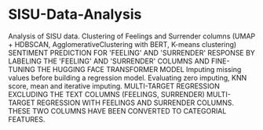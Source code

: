 # SISU-Data-Analysis
Analysis of SISU data. 
Clustering of Feelings and Surrender columns (UMAP + HDBSCAN, AgglomerativeClustering with BERT, K-means clustering)
SENTIMENT PREDICTION FOR 'FEELING' AND 'SURRENDER' RESPONSE BY LABELING THE 'FEELING' AND 'SURRENDER' COLUMNS AND FINE-TUNING THE HUGGING FACE TRANSFORMER MODEL
Imputing missing values before building a regression model. Evaluating zero imputing, KNN score, mean and iterative 
imputing. 
MULTI-TARGET REGRESSION EXCLUDING THE TEXT COLUMNS (FEELINGS, SURRENDER)
MULTI-TARGET REGRESSION WITH FEELINGS AND SURRENDER COLUMNS. THESE TWO COLUMNS HAVE BEEN CONVERTED TO CATEGORIAL 
FEATURES.

